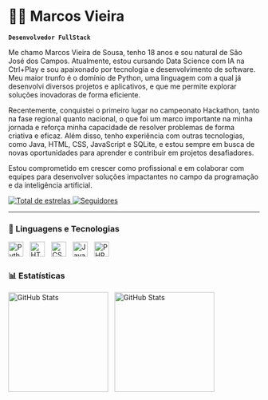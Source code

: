 # 👨‍💻 Marcos Vieira

**`Desenvolvedor FullStack`**

Me chamo Marcos Vieira de Sousa, tenho 18 anos e sou natural de São José dos Campos. Atualmente, estou cursando Data Science com IA na Ctrl+Play e sou apaixonado por tecnologia e desenvolvimento de software. Meu maior trunfo é o domínio de Python, uma linguagem com a qual já desenvolvi diversos projetos e aplicativos, e que me permite explorar soluções inovadoras de forma eficiente.

Recentemente, conquistei o primeiro lugar no campeonato Hackathon, tanto na fase regional quanto nacional, o que foi um marco importante na minha jornada e reforça minha capacidade de resolver problemas de forma criativa e eficaz. Além disso, tenho experiência com outras tecnologias, como Java, HTML, CSS, JavaScript e SQLite, e estou sempre em busca de novas oportunidades para aprender e contribuir em projetos desafiadores.

Estou comprometido em crescer como profissional e em colaborar com equipes para desenvolver soluções impactantes no campo da programação e da inteligência artificial.
<p align="left">
    <a href="https://github.com/MarcosVieiraDv?tab=repositories&sort=stargazers">
        <img
            alt="Total de estrelas"
            title="Total de estrelas GitHub"
            src="https://custom-icon-badges.demolab.com/github/stars/MarcosVieiraDv?color=55960c&style=for-the-badge&labelColor=488207&logo=star&label=estrelas"
        />
    </a>
    <a href="https://github.com/MarcosVieiraDv?tab=followers">
        <img
            alt="Seguidores"
            title="Me siga no GitHub"
            src="https://custom-icon-badges.demolab.com/github/followers/MarcosVieiraDv?color=236ad3&labelColor=1155ba&style=for-the-badge&logo=github&label=Seguidores&logoColor=white"
        />
    </a>
</p>

---

### 🤖 Linguagens e Tecnologias

<img
    align="left"
    alt="Python"
    title="Python"
    width="30px"
    style="padding-right: 10px;"
    src="https://cdn.jsdelivr.net/gh/devicons/devicon@latest/icons/python/python-original.svg"
/>
<img 
    align="left" 
    alt="HTML"
    title="HTML" 
    width="30px" 
    style="padding-right: 10px;" 
    src="https://cdn.jsdelivr.net/gh/devicons/devicon@latest/icons/html5/html5-original.svg" 
/>
<img 
    align="left" 
    alt="CSS" 
    title="CSS"
    width="30px" 
    style="padding-right: 10px;" 
    src="https://cdn.jsdelivr.net/gh/devicons/devicon@latest/icons/css3/css3-original.svg" 
/>
<img 
    align="left" 
    alt="JavaScript" 
    title="JavaScript"
    width="30px" 
    style="padding-right: 10px;" 
    src="https://cdn.jsdelivr.net/gh/devicons/devicon@latest/icons/javascript/javascript-original.svg" 
/>
<img 
    align="left" 
    alt="PHP" 
    title="PHP"
    width="30px" 
    style="padding-right: 10px;" 
    src="https://cdn.jsdelivr.net/gh/devicons/devicon@latest/icons/php/php-original.svg" 
/>

<br/>
<br/>

### 📊 Estatísticas

<p>
  <img 
    align="left" 
    alt="GitHub Stats" 
    height="200" 
    style="padding-right: 10px;" 
    src="https://github-readme-stats.vercel.app/api?username=MarcosVieiraDv&show_icons=true&theme=tokyonight&include_all_commits=true&locale=pt-br"
  />

<img 
      align="left" 
      alt="GitHub Stats" 
      height="200" 
      src="https://github-readme-stats.vercel.app/api/top-langs/?username=MarcosVieiraDv&theme=tokyonight&layout=compact&custom_title=Tecnologias&langs_count=9"
  />

</p>
